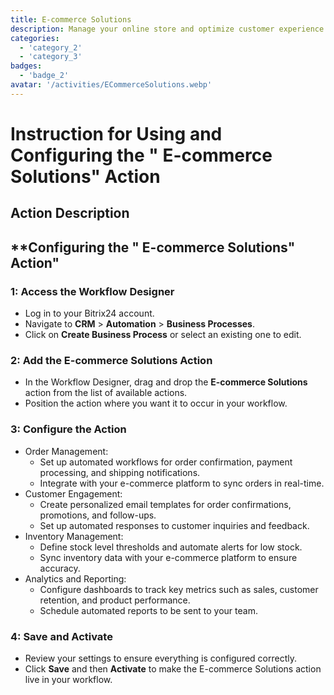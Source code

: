 ```yaml
---
title: E-commerce Solutions
description: Manage your online store and optimize customer experience.
categories: 
  - 'category_2'
  - 'category_3'
badges: 
  - 'badge_2'
avatar: '/activities/ECommerceSolutions.webp'
---
```

# Instruction for Using and Configuring the " E-commerce Solutions" Action

## Action Description

## **Configuring the " E-commerce Solutions" Action"

### 1: Access the Workflow Designer
- Log in to your Bitrix24 account.
- Navigate to **CRM** > **Automation** > **Business Processes**.
- Click on **Create Business Process** or select an existing one to edit.

### 2: Add the E-commerce Solutions Action
- In the Workflow Designer, drag and drop the **E-commerce Solutions** action from the list of available actions.
- Position the action where you want it to occur in your workflow.

### 3: Configure the Action
- Order Management:
  - Set up automated workflows for order confirmation, payment processing, and shipping notifications.
  - Integrate with your e-commerce platform to sync orders in real-time.
- Customer Engagement:
  - Create personalized email templates for order confirmations, promotions, and follow-ups.
  - Set up automated responses to customer inquiries and feedback.
- Inventory Management:
  - Define stock level thresholds and automate alerts for low stock.
  - Sync inventory data with your e-commerce platform to ensure accuracy.
- Analytics and Reporting:
  - Configure dashboards to track key metrics such as sales, customer retention, and product performance.
  - Schedule automated reports to be sent to your team.

### 4: Save and Activate
- Review your settings to ensure everything is configured correctly.
- Click **Save** and then **Activate** to make the E-commerce Solutions action live in your workflow.
